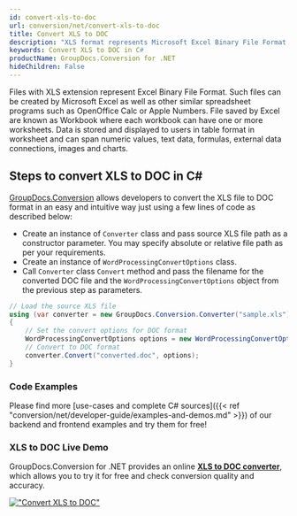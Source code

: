 ```yaml
---
id: convert-xls-to-doc
url: conversion/net/convert-xls-to-doc
title: Convert XLS to DOC
description: "XLS format represents Microsoft Excel Binary File Format with .xls extension. Learn how to convert XLS to DOC file programmatically in C# language using GroupDocs.Conversion for .NET library."
keywords: Convert XLS to DOC in C#
productName: GroupDocs.Conversion for .NET
hideChildren: False
---
```


Files with XLS extension represent Excel Binary File Format. Such files can be created by Microsoft Excel as well as other similar spreadsheet programs such as OpenOffice Calc or Apple Numbers. File saved by Excel are known as Workbook where each workbook can have one or more worksheets. Data is stored and displayed to users in table format in worksheet and can span numeric values, text data, formulas, external data connections, images and charts.

## Steps to convert XLS to DOC in C#

[GroupDocs.Conversion](https://products.groupdocs.com/conversion/net) allows developers to convert the XLS file to DOC format in an easy and intuitive way just using a few lines of code as described below:

* Create an instance of `Converter` class and pass source XLS file path as a constructor parameter. You may specify absolute or relative file path as per your requirements. 
* Create an instance of `WordProcessingConvertOptions` class.
* Call `Converter` class `Convert` method and pass the filename for the converted DOC file and the `WordProcessingConvertOptions` object from the previous step as parameters.

```csharp
// Load the source XLS file
using (var converter = new GroupDocs.Conversion.Converter("sample.xls"))
{
    // Set the convert options for DOC format
    WordProcessingConvertOptions options = new WordProcessingConvertOptions();
    // Convert to DOC format
    converter.Convert("converted.doc", options);
}
```

### Code Examples

Please find more [use-cases and complete C# sources]({{< ref "conversion/net/developer-guide/examples-and-demos.md" >}}) of our backend and frontend examples and try them for free!

### XLS to DOC Live Demo

GroupDocs.Conversion for .NET provides an online [**XLS to DOC converter**](https://products.groupdocs.app/conversion/xls-to-doc), which allows you to try it for free and check conversion quality and accuracy.

[!["Convert XLS to DOC"](conversion/net/images/convert-xls-to-doc.png)](https://products.groupdocs.app/conversion/xls-to-doc)